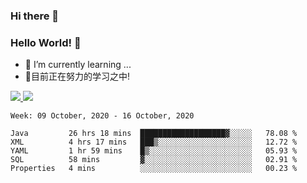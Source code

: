 ### Hi there 👋
### Hello World! 🙌

- 🌱 I’m currently learning ...
- 📖目前正在努力的学习之中!

<a href="https://github.com/anuraghazra/github-readme-stats">
  <img src="https://github-readme-stats.vercel.app/api?username=keyboardWithDream&show_icons=true&repo=github-readme-stats" />
</a>
<a href="https://github.com/anuraghazra/convoychat">
  <img src="https://github-readme-stats.vercel.app/api/top-langs/?username=keyboardWithDream&layout=compact&repo=convoychat" />
</a>



<!--START_SECTION:waka-->
```text
Week: 09 October, 2020 - 16 October, 2020

Java         26 hrs 18 mins  ███████████████████▓░░░░░   78.08 % 
XML          4 hrs 17 mins   ███▒░░░░░░░░░░░░░░░░░░░░░   12.72 % 
YAML         1 hr 59 mins    █▒░░░░░░░░░░░░░░░░░░░░░░░   05.93 % 
SQL          58 mins         ▓░░░░░░░░░░░░░░░░░░░░░░░░   02.91 % 
Properties   4 mins          ░░░░░░░░░░░░░░░░░░░░░░░░░   00.23 % 
```
<!--END_SECTION:waka-->
